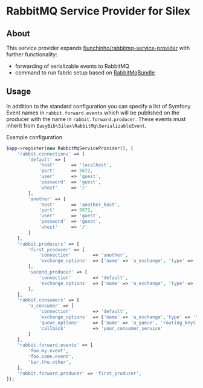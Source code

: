 # RabbitMQ Service Provider for Silex

## About

This service provider expands [fiunchinho/rabbitmq-service-provider](https://github.com/fiunchinho/rabbitmq-service-provider)
with further functionality:

- forwarding of serializable events to RabbitMQ
- command to run fabric setup based on [RabbitMqBundle](http://github.com/videlalvaro/RabbitMqBundle)

## Usage

In addition to the standard configuration you can specify a list of Symfony
Event names in `rabbit.forward.events` which will be published on the producer
with the name in `rabbit.forward.producer`. These events must inherit from
`EasyBib\Silex\RabbitMq\SerializableEvent`.

Example configuration

```php
$app->register(new RabbitMqServiceProvider(), [
    'rabbit.connections' => [
        'default' => [
            'host'      => 'localhost',
            'port'      => 5672,
            'user'      => 'guest',
            'password'  => 'guest',
            'vhost'     => '/'
        ],
        'another' => [
            'host'      => 'another_host',
            'port'      => 5672,
            'user'      => 'guest',
            'password'  => 'guest',
            'vhost'     => '/'
        ]
    ],
    'rabbit.producers' => [
        'first_producer' => [
            'connection'        => 'another',
            'exchange_options'  => ['name' => 'a_exchange', 'type' => 'topic']
        ],
        'second_producer' => [
            'connection'        => 'default',
            'exchange_options'  => ['name' => 'a_exchange', 'type' => 'topic']
        ],
    ],
    'rabbit.consumers' => [
        'a_consumer' => [
            'connection'        => 'default',
            'exchange_options'  => ['name' => 'a_exchange','type' => 'topic'],
            'queue_options'     => ['name' => 'a_queue', 'routing_keys' => ['foo.#']],
            'callback'          => 'your_consumer_service'
        ]
    ],
    'rabbit.forward.events' => [
        'foo.my.event',
        'foo.some.event',
        'bar.the.other',
    ],
    'rabbit.forward.producer' => 'first_producer',
]);
```
